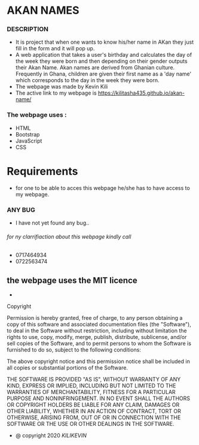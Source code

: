 # AKAN NAMES

### DESCRIPTION

* It is project that when one wants to know his/her name in AKan they just fill in the form and it will pop up.
* A web application that takes a user's birthday and calculates the day of the week they were born and then depending on their gender outputs their Akan Name. Akan names are derived from Ghanian culture. Frequently in Ghana, children are given their first name as a 'day name' which corresponds to the day in the week they were born.
* The webpage was made by Kevin Kili
* The active link to my webpage is  https://kilitasha435.github.io/akan-name/

### The webpage uses :

* HTML
* Bootstrap
* JavaScript
* CSS

# Requirements

*  for one to be able to acces this webpage he/she has to have access to my webpage.

### ANY BUG
* I have not yet found any bug..

###### for ny clarrifiaction about this webpage kindly call 
* 0717464934
* 0722563474
## the webpage uses the MIT licence
* 
Copyright <YEAR> <COPYRIGHT HOLDER>

Permission is hereby granted, free of charge, to any person obtaining a copy of this software and associated documentation files (the "Software"), to deal in the Software without restriction, including without limitation the rights to use, copy, modify, merge, publish, distribute, sublicense, and/or sell copies of the Software, and to permit persons to whom the Software is furnished to do so, subject to the following conditions:

The above copyright notice and this permission notice shall be included in all copies or substantial portions of the Software.

THE SOFTWARE IS PROVIDED "AS IS", WITHOUT WARRANTY OF ANY KIND, EXPRESS OR IMPLIED, INCLUDING BUT NOT LIMITED TO THE WARRANTIES OF MERCHANTABILITY, FITNESS FOR A PARTICULAR PURPOSE AND NONINFRINGEMENT. IN NO EVENT SHALL THE AUTHORS OR COPYRIGHT HOLDERS BE LIABLE FOR ANY CLAIM, DAMAGES OR OTHER LIABILITY, WHETHER IN AN ACTION OF CONTRACT, TORT OR OTHERWISE, ARISING FROM, OUT OF OR IN CONNECTION WITH THE SOFTWARE OR THE USE OR OTHER DEALINGS IN THE SOFTWARE.

* @ copyright 2020 *KILIKEVIN* 
